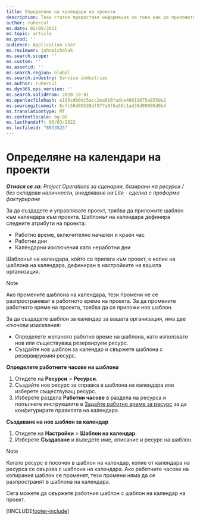 ```yaml
---
title: Определяне на календари на проекти
description: Тази статия предоставя информация за това как да приложите шаблон на календар към проект за проследяване на графика на проекта.
author: ruhercul
ms.date: 02/05/2021
ms.topic: article
ms.prod: ''
audience: Application User
ms.reviewer: johnmichalak
ms.search.scope: ''
ms.custom: ''
ms.assetid: ''
ms.search.region: Global
ms.search.industry: Service industries
ms.author: ruhercul
ms.dyn365.ops.version: ''
ms.search.validFrom: 2020-10-01
ms.openlocfilehash: e195cdb0dc5acc2ea816fadce40811675a855de2
ms.sourcegitcommit: 6cfc50d89528df977a8f6a55c1ad39d99800d9b4
ms.translationtype: MT
ms.contentlocale: bg-BG
ms.lasthandoff: 06/03/2022
ms.locfileid: "8933525"
---
```

# <a name="define-project-calendars"></a>Определяне на календари на проекти

_**Отнася се за:** Project Operations за сценарии, базирани на ресурси / без складови наличности, внедряване на Lite - сделка с проформа фактуриране_

За да създадете и управлявате проект, трябва да приложите шаблон към календара към проекта. Шаблонът на календара дефинира следните атрибути на проекта:

- Работно време, включително начален и краен час
- Работни дни
- Календарни изключения като неработни дни

Шаблонът на календара, който се прилага към проект, е копие на шаблона на календара, дефиниран в настройките на вашата организация.

> [!NOTE]
> Ако промените шаблона на календара, тези промени не се разпространяват в работното време на проекта. За да промените работното време на проекта, трябва да се приложи нов шаблон.

За да създадете шаблон за календар за вашата организация, има две ключови изисквания:

- Определете желаното работно време на шаблона, като използвате нов или съществуващ резервируем ресурс.
- Създайте нов шаблон за календар и свържете шаблона с резервируемия ресурс.

**Определете работните часове на шаблона**

1. Отидете на **Ресурси** \> **Ресурси**.
2. Създайте нов ресурс за справка в шаблона на календара или изберете съществуващ ресурс.
3. Изберете раздела **Работни часове** в раздела на ресурса и попълнете инструкциите в [Задайте работно време за ресурс](/dynamics365/field-service/set-work-hours-resource) за да конфигурирате правилата на календара.

**Създаване на нов шаблон за календар**

1. Отидете на **Настройки** \> **Шаблон на календар**.
2. Изберете **Създаване** и въведете име, описание и ресурс на шаблон.

> [!NOTE]
> Когато ресурс е посочен в шаблон на календар, копие от календара на ресурса се свързва с шаблона на календара. Ако работните часове на копирания шаблон се променят, тези промени няма да се разпространят в шаблона на календара.

Сега можете да свържете работния шаблон с шаблон на календар на проект.


[!INCLUDE[footer-include](../includes/footer-banner.md)]

